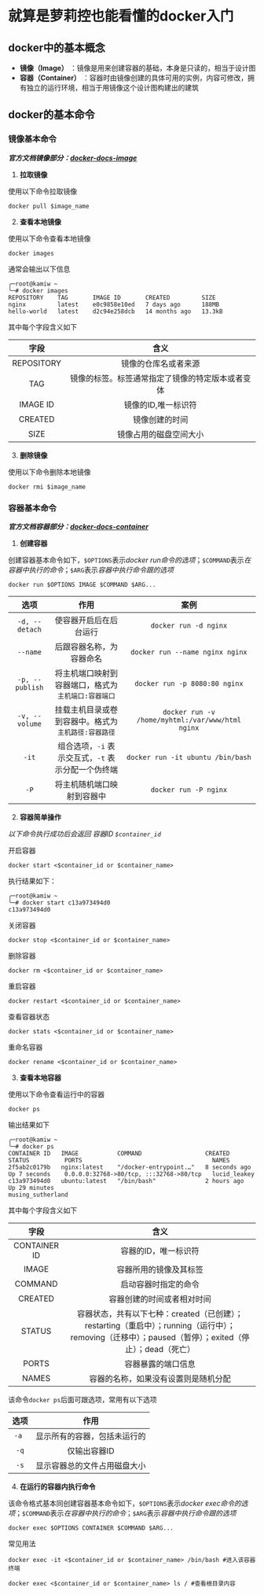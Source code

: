 # 就算是萝莉控也能看懂的docker入门
## docker中的基本概念
- **镜像（Image）** ：镜像是用来创建容器的基础，本身是只读的，相当于设计图
- **容器（Container）** ：容器时由镜像创建的具体可用的实例，内容可修改，拥有独立的运行环境，相当于用镜像这个设计图构建出的建筑

## docker的基本命令
### 镜像基本命令
***官方文档镜像部分：[docker-docs-image](https://docs.docker.com/reference/cli/docker/image/)***
1. **拉取镜像**

使用以下命令拉取镜像
```shell
docker pull $image_name
```

2. **查看本地镜像**

使用以下命令查看本地镜像
```shell
docker images
```
通常会输出以下信息
```shell
╭─root@kamiw ~
╰─# docker images
REPOSITORY    TAG       IMAGE ID       CREATED         SIZE
nginx         latest    e0c9858e10ed   7 days ago      188MB
hello-world   latest    d2c94e258dcb   14 months ago   13.3kB
```

其中每个字段含义如下

|字段|含义|
|:---:|:---:|
|REPOSITORY|镜像的仓库名或者来源|
|TAG|镜像的标签。标签通常指定了镜像的特定版本或者变体|
|IMAGE ID|镜像的ID,唯一标识符|
|CREATED|镜像创建的时间|
|SIZE|镜像占用的磁盘空间大小|

3. **删除镜像**

使用以下命令删除本地镜像
```shell
docker rmi $image_name
```
### 容器基本命令
***官方文档容器部分：[docker-docs-container](https://docs.docker.com/reference/cli/docker/container/)***
1. **创建容器**

创建容器基本命令如下，`$OPTIONS`表示*docker run命令的选项*；`$COMMAND`表示*在容器中执行的命令*；`$ARG`表示*容器中执行命令跟的选项*

```shell
docker run $OPTIONS IMAGE $COMMAND $ARG...
```

|选项|作用|案例|
|:---:|:---:|:---:|
|`-d, --detach`|使容器开启后在后台运行|`docker run -d nginx`|
|`--name`|后跟容器名称，为容器命名|`docker run --name nginx nginx`|
|`-p, --publish`|将主机端口映射到容器端口，格式为 `主机端口:容器端口`|`docker run -p 8080:80 nginx`|
|`-v, --volume`|挂载主机目录或卷到容器中。格式为 `主机路径:容器路径`|`docker run -v /home/myhtml:/var/www/html nginx`|
|`-it`|组合选项，`-i` 表示交互式，`-t` 表示分配一个伪终端|`docker run -it ubuntu /bin/bash`|
|`-P`|将主机随机端口映射到容器中|`docker run -P nginx`|


2. **容器简单操作**

*以下命令执行成功后会返回 容器ID `$container_id`*

开启容器
```shell
docker start <$container_id or $container_name>
```
执行结果如下：
```shell
╭─root@kamiw ~
╰─# docker start c13a973494d0
c13a973494d0
```
关闭容器
```shell
docker stop <$container_id or $container_name>
```
删除容器
```shell
docker rm <$container_id or $container_name>
```
重启容器
```shell
docker restart <$container_id or $container_name>
```
查看容器状态
```shell
docker stats <$container_id or $container_name>
```
重命名容器
```shell
docker rename <$container_id or $container_name>
```

3. **查看本地容器**

使用以下命令查看运行中的容器
```shell
docker ps
```
输出结果如下
```shell
╭─root@kamiw ~
╰─# docker ps
CONTAINER ID   IMAGE           COMMAND                  CREATED         STATUS          PORTS                                     NAMES
2f5ab2c0179b   nginx:latest    "/docker-entrypoint.…"   8 seconds ago   Up 7 seconds    0.0.0.0:32768->80/tcp, :::32768->80/tcp   lucid_leakey
c13a973494d0   ubuntu:latest   "/bin/bash"              2 hours ago     Up 29 minutes                                             musing_sutherland
```
其中每个字段含义如下

|字段|含义|
|:---:|:---:|
|CONTAINER ID|容器的ID，唯一标识符|
|IMAGE|容器所用的镜像及其标签|
|COMMAND|启动容器时指定的命令|
|CREATED|容器创建的时间或者相对时间|
|STATUS|容器状态，共有以下七种：created（已创建）；restarting（重启中）；running（运行中）；removing（迁移中）；paused（暂停）；exited（停止）；dead（死亡）|
|PORTS|容器暴露的端口信息|
|NAMES|容器的名称，如果没有设置则是随机分配|

该命令`docker ps`后面可跟选项，常用有以下选项

|选项|作用|
|:---:|:---:|
|`-a `|显示所有的容器，包括未运行的|
|`-q`|仅输出容器ID|
|`-s` |显示容器总的文件占用磁盘大小|

4. **在运行的容器内执行命令**

该命令格式基本同创建容器基本命令如下，`$OPTIONS`表示*docker exec命令的选项*；`$COMMAND`表示*在容器中执行的命令*；`$ARG`表示*容器中执行命令跟的选项*
```shell
docker exec $OPTIONS CONTAINER $COMMAND $ARG...
```
常见用法
```shell
docker exec -it <$container_id or $container_name> /bin/bash #进入该容器终端
```
```shell
docker exec <$container_id or $container_name> ls / #查看根目录内容
```


<script src="/js/menu.js"></script>